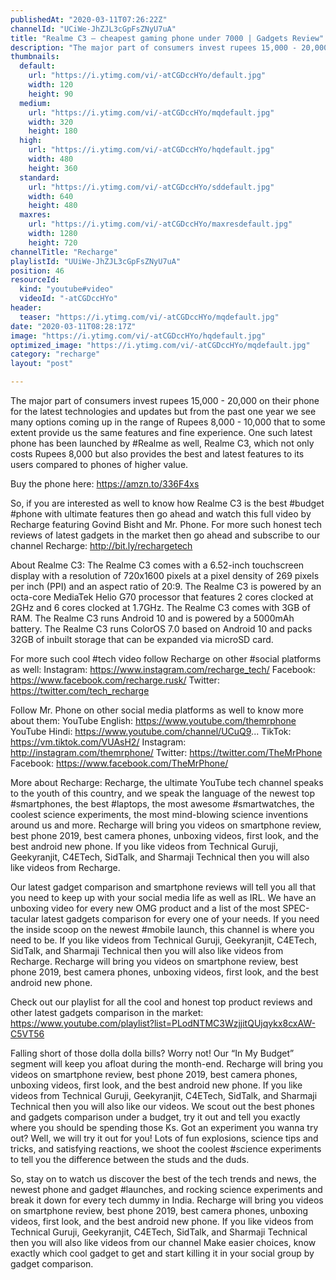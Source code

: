 ```yaml
---
publishedAt: "2020-03-11T07:26:22Z"
channelId: "UCiWe-JhZJL3cGpFsZNyU7uA"
title: "Realme C3 – cheapest gaming phone under 7000 | Gadgets Review"
description: "The major part of consumers invest rupees 15,000 - 20,000 on their phone for the latest technologies and updates but from the past one year we see many options coming up in the range of Rupees 8,000 - 10,000 that to some extent provide us the same features and fine experience. One such latest phone has been launched by #Realme as well, Realme C3, which not only costs Rupees 8,000 but also provides the best and latest features to its users compared to phones of higher value.\n\nBuy the phone here: https://amzn.to/336F4xs\n\nSo, if you are interested as well to know how Realme C3 is the best #budget #phone with ultimate features then go ahead and watch this full video by Recharge featuring Govind Bisht and Mr. Phone. For more such honest tech reviews of latest gadgets in the market then go ahead and subscribe to our channel Recharge: http://bit.ly/rechargetech\n\nAbout Realme C3:\nThe Realme C3 comes with a 6.52-inch touchscreen display with a resolution of 720x1600 pixels at a pixel density of 269 pixels per inch (PPI) and an aspect ratio of 20:9. The Realme C3 is powered by an octa-core MediaTek Helio G70 processor that features 2 cores clocked at 2GHz and 6 cores clocked at 1.7GHz. The Realme C3 comes with 3GB of RAM. The Realme C3 runs Android 10 and is powered by a 5000mAh battery. The Realme C3 runs ColorOS 7.0 based on Android 10 and packs 32GB of inbuilt storage that can be expanded via microSD card.\n\nFor more such cool #tech video follow Recharge on other #social platforms as well: Instagram: https://www.instagram.com/recharge_tech/ Facebook: https://www.facebook.com/recharge.rusk/ Twitter: https://twitter.com/tech_recharge\n\nFollow Mr. Phone on other social media platforms as well to know more about them: \nYouTube English: https://www.youtube.com/themrphone\nYouTube Hindi: https://www.youtube.com/channel/UCuQ9...\nTikTok: https://vm.tiktok.com/VUAsH2/\nInstagram: http://instagram.com/themrphone/\nTwitter: https://twitter.com/TheMrPhone\nFacebook:  https://www.facebook.com/TheMrPhone/\n\nMore about Recharge: Recharge, the ultimate YouTube tech channel speaks to the youth of this country, and we speak the language of the newest top #smartphones, the best #laptops, the most awesome #smartwatches, the coolest science experiments, the most mind-blowing science inventions around us and more. Recharge will bring you videos on smartphone review, best phone 2019, best camera phones, unboxing videos, first look, and the best android new phone. If you like videos from Technical Guruji, Geekyranjit, C4ETech, SidTalk, and Sharmaji Technical then you will also like videos from Recharge. \n\nOur latest gadget comparison and smartphone reviews will tell you all that you need to keep up with your social media life as well as IRL. We have an unboxing video for every new OMG product and a list of the most SPEC-tacular latest gadgets comparison for every one of your needs. If you need the inside scoop on the newest #mobile launch, this channel is where you need to be. If you like videos from Technical Guruji, Geekyranjit, C4ETech, SidTalk, and Sharmaji Technical then you will also like videos from Recharge. Recharge will bring you videos on smartphone review, best phone 2019, best camera phones, unboxing videos, first look, and the best android new phone.\n\nCheck out our playlist for all the cool and honest top product reviews and other latest gadgets comparison in the market: https://www.youtube.com/playlist?list=PLodNTMC3WzjjitQUjqykx8cxAW-C5VT56\n\nFalling short of those dolla dolla bills? Worry not! Our “In My Budget” segment will keep you afloat during the month-end. Recharge will bring you videos on smartphone review, best phone 2019, best camera phones, unboxing videos, first look, and the best android new phone. If you like videos from Technical Guruji, Geekyranjit, C4ETech, SidTalk, and Sharmaji Technical then you will also like our videos. We scout out the best phones and gadgets comparison under a budget, try it out and tell you exactly where you should be spending those Ks. Got an experiment you wanna try out? Well, we will try it out for you! Lots of fun explosions, science tips and tricks, and satisfying reactions, we shoot the coolest #science experiments to tell you the difference between the studs and the duds.\n\nSo, stay on to watch us discover the best of the tech trends and news, the newest phone and gadget #launches, and rocking science experiments and break it down for every tech dummy in India. Recharge will bring you videos on smartphone review, best phone 2019, best camera phones, unboxing videos, first look, and the best android new phone. If you like videos from Technical Guruji, Geekyranjit, C4ETech, SidTalk, and Sharmaji Technical then you will also like videos from our channel Make easier choices, know exactly which cool gadget to get and start killing it in your social group by gadget comparison."
thumbnails:
  default:
    url: "https://i.ytimg.com/vi/-atCGDccHYo/default.jpg"
    width: 120
    height: 90
  medium:
    url: "https://i.ytimg.com/vi/-atCGDccHYo/mqdefault.jpg"
    width: 320
    height: 180
  high:
    url: "https://i.ytimg.com/vi/-atCGDccHYo/hqdefault.jpg"
    width: 480
    height: 360
  standard:
    url: "https://i.ytimg.com/vi/-atCGDccHYo/sddefault.jpg"
    width: 640
    height: 480
  maxres:
    url: "https://i.ytimg.com/vi/-atCGDccHYo/maxresdefault.jpg"
    width: 1280
    height: 720
channelTitle: "Recharge"
playlistId: "UUiWe-JhZJL3cGpFsZNyU7uA"
position: 46
resourceId:
  kind: "youtube#video"
  videoId: "-atCGDccHYo"
header:
  teaser: "https://i.ytimg.com/vi/-atCGDccHYo/mqdefault.jpg"
date: "2020-03-11T08:28:17Z"
image: "https://i.ytimg.com/vi/-atCGDccHYo/hqdefault.jpg"
optimized_image: "https://i.ytimg.com/vi/-atCGDccHYo/mqdefault.jpg"
category: "recharge"
layout: "post"

---
```

The major part of consumers invest rupees 15,000 - 20,000 on their phone for the latest technologies and updates but from the past one year we see many options coming up in the range of Rupees 8,000 - 10,000 that to some extent provide us the same features and fine experience. One such latest phone has been launched by #Realme as well, Realme C3, which not only costs Rupees 8,000 but also provides the best and latest features to its users compared to phones of higher value.

Buy the phone here: https://amzn.to/336F4xs

So, if you are interested as well to know how Realme C3 is the best #budget #phone with ultimate features then go ahead and watch this full video by Recharge featuring Govind Bisht and Mr. Phone. For more such honest tech reviews of latest gadgets in the market then go ahead and subscribe to our channel Recharge: http://bit.ly/rechargetech

About Realme C3:
The Realme C3 comes with a 6.52-inch touchscreen display with a resolution of 720x1600 pixels at a pixel density of 269 pixels per inch (PPI) and an aspect ratio of 20:9. The Realme C3 is powered by an octa-core MediaTek Helio G70 processor that features 2 cores clocked at 2GHz and 6 cores clocked at 1.7GHz. The Realme C3 comes with 3GB of RAM. The Realme C3 runs Android 10 and is powered by a 5000mAh battery. The Realme C3 runs ColorOS 7.0 based on Android 10 and packs 32GB of inbuilt storage that can be expanded via microSD card.

For more such cool #tech video follow Recharge on other #social platforms as well: Instagram: https://www.instagram.com/recharge_tech/ Facebook: https://www.facebook.com/recharge.rusk/ Twitter: https://twitter.com/tech_recharge

Follow Mr. Phone on other social media platforms as well to know more about them: 
YouTube English: https://www.youtube.com/themrphone
YouTube Hindi: https://www.youtube.com/channel/UCuQ9...
TikTok: https://vm.tiktok.com/VUAsH2/
Instagram: http://instagram.com/themrphone/
Twitter: https://twitter.com/TheMrPhone
Facebook:  https://www.facebook.com/TheMrPhone/

More about Recharge: Recharge, the ultimate YouTube tech channel speaks to the youth of this country, and we speak the language of the newest top #smartphones, the best #laptops, the most awesome #smartwatches, the coolest science experiments, the most mind-blowing science inventions around us and more. Recharge will bring you videos on smartphone review, best phone 2019, best camera phones, unboxing videos, first look, and the best android new phone. If you like videos from Technical Guruji, Geekyranjit, C4ETech, SidTalk, and Sharmaji Technical then you will also like videos from Recharge. 

Our latest gadget comparison and smartphone reviews will tell you all that you need to keep up with your social media life as well as IRL. We have an unboxing video for every new OMG product and a list of the most SPEC-tacular latest gadgets comparison for every one of your needs. If you need the inside scoop on the newest #mobile launch, this channel is where you need to be. If you like videos from Technical Guruji, Geekyranjit, C4ETech, SidTalk, and Sharmaji Technical then you will also like videos from Recharge. Recharge will bring you videos on smartphone review, best phone 2019, best camera phones, unboxing videos, first look, and the best android new phone.

Check out our playlist for all the cool and honest top product reviews and other latest gadgets comparison in the market: https://www.youtube.com/playlist?list=PLodNTMC3WzjjitQUjqykx8cxAW-C5VT56

Falling short of those dolla dolla bills? Worry not! Our “In My Budget” segment will keep you afloat during the month-end. Recharge will bring you videos on smartphone review, best phone 2019, best camera phones, unboxing videos, first look, and the best android new phone. If you like videos from Technical Guruji, Geekyranjit, C4ETech, SidTalk, and Sharmaji Technical then you will also like our videos. We scout out the best phones and gadgets comparison under a budget, try it out and tell you exactly where you should be spending those Ks. Got an experiment you wanna try out? Well, we will try it out for you! Lots of fun explosions, science tips and tricks, and satisfying reactions, we shoot the coolest #science experiments to tell you the difference between the studs and the duds.

So, stay on to watch us discover the best of the tech trends and news, the newest phone and gadget #launches, and rocking science experiments and break it down for every tech dummy in India. Recharge will bring you videos on smartphone review, best phone 2019, best camera phones, unboxing videos, first look, and the best android new phone. If you like videos from Technical Guruji, Geekyranjit, C4ETech, SidTalk, and Sharmaji Technical then you will also like videos from our channel Make easier choices, know exactly which cool gadget to get and start killing it in your social group by gadget comparison.